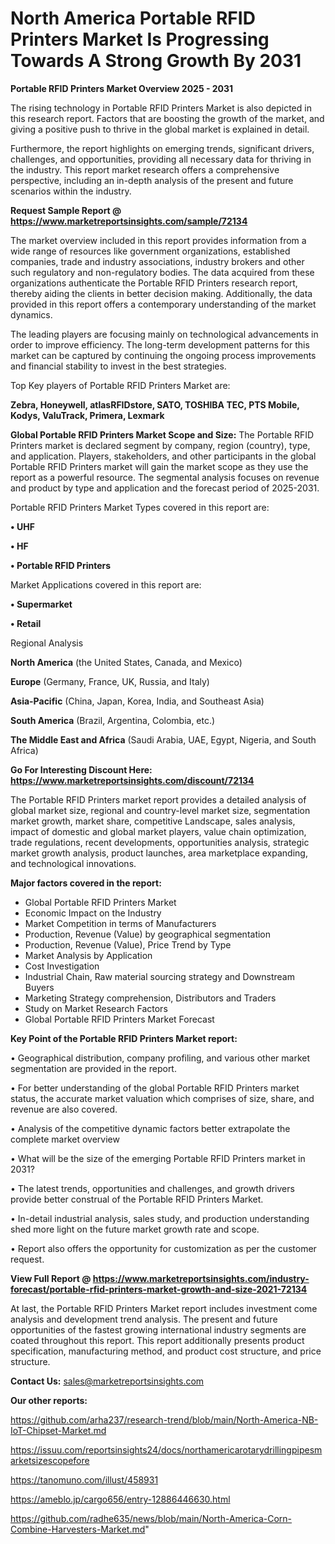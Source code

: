  # North America Portable RFID Printers Market Is Progressing Towards A Strong Growth By 2031

<Strong> Portable RFID Printers Market Overview 2025 - 2031</strong>

The rising technology in Portable RFID Printers Market is also depicted in this research report. Factors that are boosting the growth of the market, and giving a positive push to thrive in the global market is explained in detail.

Furthermore, the report highlights on emerging trends, significant drivers, challenges, and opportunities, providing all necessary data for thriving in the industry. This report market research offers a comprehensive perspective, including an in-depth analysis of the present and future scenarios within the industry.

<strong>Request Sample Report @ <a href=https://www.marketreportsinsights.com/sample/72134>https://www.marketreportsinsights.com/sample/72134</a></strong>

The market overview included in this report provides information from a wide range of resources like government organizations, established companies, trade and industry associations, industry brokers and other such regulatory and non-regulatory bodies. The data acquired from these organizations authenticate the Portable RFID Printers research report, thereby aiding the clients in better decision making. Additionally, the data provided in this report offers a contemporary understanding of the market dynamics.

The leading players are focusing mainly on technological advancements in order to improve efficiency. The long-term development patterns for this market can be captured by continuing the ongoing process improvements and financial stability to invest in the best strategies.

Top Key players of Portable RFID Printers Market are:

<strong>Zebra, Honeywell, atlasRFIDstore, SATO, TOSHIBA TEC, PTS Mobile, Kodys, ValuTrack, Primera, Lexmark</strong>

<strong><b>Global Portable RFID Printers Market Scope and Size:</b></strong>
The Portable RFID Printers market is declared segment by company, region (country), type, and application. Players, stakeholders, and other participants in the global Portable RFID Printers market will gain the market scope as they use the report as a powerful resource. The segmental analysis focuses on revenue and product by type and application and the forecast period of 2025-2031.

Portable RFID Printers Market Types covered in this report are:

<strong>• UHF

• HF 

• Portable RFID Printers</strong>

Market Applications covered in this report are:

<strong>• Supermarket

• Retail</strong> 

Regional Analysis

<strong>North America</strong> (the United States, Canada, and Mexico)

<strong>Europe</strong> (Germany, France, UK, Russia, and Italy)

<strong>Asia-Pacific</strong> (China, Japan, Korea, India, and Southeast Asia)

<strong>South America</strong> (Brazil, Argentina, Colombia, etc.)

<strong>The Middle East and Africa</strong> (Saudi Arabia, UAE, Egypt, Nigeria, and South Africa)

<strong>Go For Interesting Discount Here: <a href=https://www.marketreportsinsights.com/discount/72134>https://www.marketreportsinsights.com/discount/72134</a></strong>

The Portable RFID Printers market report provides a detailed analysis of global market size, regional and country-level market size, segmentation market growth, market share, competitive Landscape, sales analysis, impact of domestic and global market players, value chain optimization, trade regulations, recent developments, opportunities analysis, strategic market growth analysis, product launches, area marketplace expanding, and technological innovations.

<strong><b>Major factors covered in the report:</b></strong>
<ul>
  <li>Global Portable RFID Printers Market </li>
  <li>Economic Impact on the Industry</li>
  <li>Market Competition in terms of Manufacturers</li>
  <li>Production, Revenue (Value) by geographical segmentation</li>
  <li>Production, Revenue (Value), Price Trend by Type</li>
  <li>Market Analysis by Application</li>
  <li>Cost Investigation</li>
  <li>Industrial Chain, Raw material sourcing strategy and Downstream Buyers</li>
  <li>Marketing Strategy comprehension, Distributors and Traders</li>
  <li>Study on Market Research Factors</li>
  <li>Global Portable RFID Printers Market Forecast</li>
</ul>

<strong><b>Key Point of the Portable RFID Printers Market report:</b></strong>

• Geographical distribution, company profiling, and various other market segmentation are provided in the report.

• For better understanding of the global Portable RFID Printers market status, the accurate market valuation which comprises of size, share, and revenue are also covered.

• Analysis of the competitive dynamic factors better extrapolate the complete market overview

• What will be the size of the emerging Portable RFID Printers market in 2031?

• The latest trends, opportunities and challenges, and growth drivers provide better construal of the Portable RFID Printers Market.

• In-detail industrial analysis, sales study, and production understanding shed more light on the future market growth rate and scope.

• Report also offers the opportunity for customization as per the customer request.

<strong><b>View Full Report @ <a href=https://www.marketreportsinsights.com/industry-forecast/portable-rfid-printers-market-growth-and-size-2021-72134>https://www.marketreportsinsights.com/industry-forecast/portable-rfid-printers-market-growth-and-size-2021-72134</a></b></strong>


At last, the Portable RFID Printers Market report includes investment come analysis and development trend analysis. The present and future opportunities of the fastest growing international industry segments are coated throughout this report. This report additionally presents product specification, manufacturing method, and product cost structure, and price structure.

<strong>Contact Us:</strong>
sales@marketreportsinsights.com

<strong>Our other reports:</strong>

<a href=https://github.com/arha237/research-trend/blob/main/North-America-NB-IoT-Chipset-Market.md>https://github.com/arha237/research-trend/blob/main/North-America-NB-IoT-Chipset-Market.md</a>

<a href=https://issuu.com/reportsinsights24/docs/northamericarotarydrillingpipesmarketsizescopefore>https://issuu.com/reportsinsights24/docs/northamericarotarydrillingpipesmarketsizescopefore</a>

<a href=https://tanomuno.com/illust/458931>https://tanomuno.com/illust/458931</a>

<a href=https://ameblo.jp/cargo656/entry-12886446630.html>https://ameblo.jp/cargo656/entry-12886446630.html</a>

<a href=https://github.com/radhe635/news/blob/main/North-America-Corn-Combine-Harvesters-Market.md>https://github.com/radhe635/news/blob/main/North-America-Corn-Combine-Harvesters-Market.md</a>"

